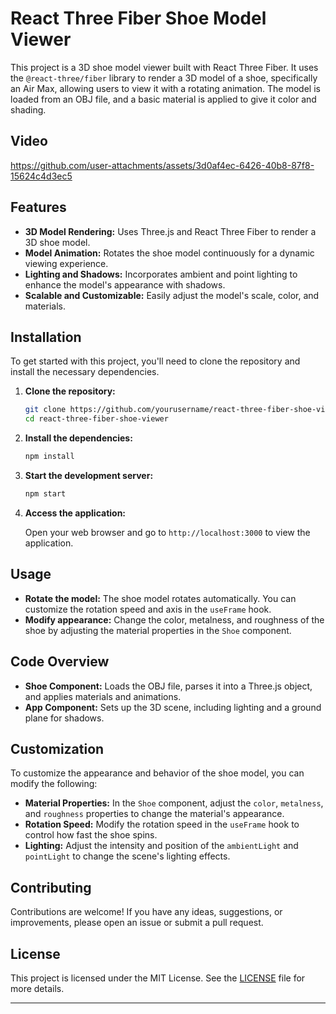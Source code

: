 # React Three Fiber Shoe Model Viewer

This project is a 3D shoe model viewer built with React Three Fiber. It uses the `@react-three/fiber` library to render a 3D model of a shoe, specifically an Air Max, allowing users to view it with a rotating animation. The model is loaded from an OBJ file, and a basic material is applied to give it color and shading.
## Video



https://github.com/user-attachments/assets/3d0af4ec-6426-40b8-87f8-15624c4d3ec5


## Features

- **3D Model Rendering:** Uses Three.js and React Three Fiber to render a 3D shoe model.
- **Model Animation:** Rotates the shoe model continuously for a dynamic viewing experience.
- **Lighting and Shadows:** Incorporates ambient and point lighting to enhance the model's appearance with shadows.
- **Scalable and Customizable:** Easily adjust the model's scale, color, and materials.

## Installation

To get started with this project, you'll need to clone the repository and install the necessary dependencies.

1. **Clone the repository:**

   ```bash
   git clone https://github.com/yourusername/react-three-fiber-shoe-viewer.git
   cd react-three-fiber-shoe-viewer
   ```

2. **Install the dependencies:**

   ```bash
   npm install
   ```

3. **Start the development server:**

   ```bash
   npm start
   ```

4. **Access the application:**

   Open your web browser and go to `http://localhost:3000` to view the application.

## Usage

- **Rotate the model:** The shoe model rotates automatically. You can customize the rotation speed and axis in the `useFrame` hook.
- **Modify appearance:** Change the color, metalness, and roughness of the shoe by adjusting the material properties in the `Shoe` component.

## Code Overview

- **Shoe Component:** Loads the OBJ file, parses it into a Three.js object, and applies materials and animations.
- **App Component:** Sets up the 3D scene, including lighting and a ground plane for shadows.

## Customization

To customize the appearance and behavior of the shoe model, you can modify the following:

- **Material Properties:** In the `Shoe` component, adjust the `color`, `metalness`, and `roughness` properties to change the material's appearance.
- **Rotation Speed:** Modify the rotation speed in the `useFrame` hook to control how fast the shoe spins.
- **Lighting:** Adjust the intensity and position of the `ambientLight` and `pointLight` to change the scene's lighting effects.

## Contributing

Contributions are welcome! If you have any ideas, suggestions, or improvements, please open an issue or submit a pull request.

## License

This project is licensed under the MIT License. See the [LICENSE](LICENSE) file for more details.

---
